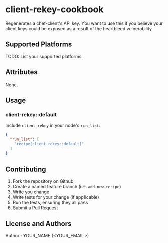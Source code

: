 # client-rekey-cookbook

Regenerates a chef-client's API key. You want to use this if you believe
your client keys could be exposed as a result of the heartbleed
vulnerability.

## Supported Platforms

TODO: List your supported platforms.

## Attributes

None.

## Usage

### client-rekey::default

Include `client-rekey` in your node's `run_list`:

```json
{
  "run_list": [
    "recipe[client-rekey::default]"
  ]
}
```

## Contributing

1. Fork the repository on Github
2. Create a named feature branch (i.e. `add-new-recipe`)
3. Write you change
4. Write tests for your change (if applicable)
5. Run the tests, ensuring they all pass
6. Submit a Pull Request

## License and Authors

Author:: YOUR_NAME (<YOUR_EMAIL>)
